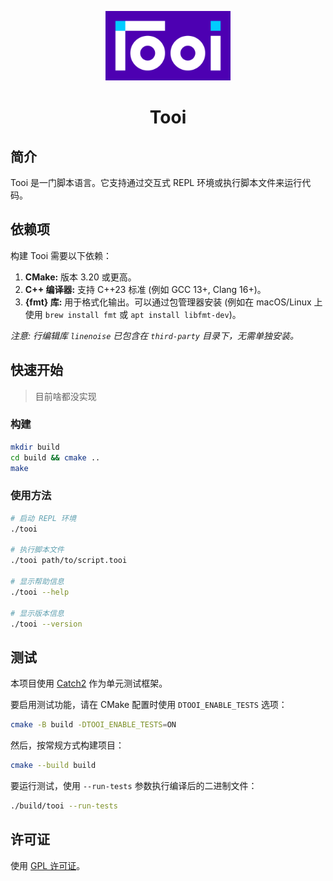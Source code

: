 <p align="center">
  <img src="docs/assets/typeface.png" alt="Tooi Logo" width="200">
</p>

<h1 align="center">Tooi</h1>

## 简介

Tooi 是一门脚本语言。它支持通过交互式 REPL 环境或执行脚本文件来运行代码。

## 依赖项

构建 Tooi 需要以下依赖：

1. **CMake:** 版本 3.20 或更高。
2. **C++ 编译器:** 支持 C++23 标准 (例如 GCC 13+, Clang 16+)。
3. **{fmt} 库:** 用于格式化输出。可以通过包管理器安装 (例如在 macOS/Linux 上使用 `brew install fmt` 或 `apt install libfmt-dev`)。

*注意: 行编辑库 `linenoise` 已包含在 `third-party` 目录下，无需单独安装。*

## 快速开始

> 目前啥都没实现

### 构建

```bash
mkdir build
cd build && cmake ..
make
```

### 使用方法

```bash
# 启动 REPL 环境
./tooi

# 执行脚本文件
./tooi path/to/script.tooi

# 显示帮助信息
./tooi --help

# 显示版本信息
./tooi --version
```

## 测试

本项目使用 [Catch2](https://github.com/catchorg/Catch2) 作为单元测试框架。

要启用测试功能，请在 CMake 配置时使用 `DTOOI_ENABLE_TESTS` 选项：

```bash
cmake -B build -DTOOI_ENABLE_TESTS=ON
```

然后，按常规方式构建项目：

```bash
cmake --build build
```

要运行测试，使用 `--run-tests` 参数执行编译后的二进制文件：

```bash
./build/tooi --run-tests
```

## 许可证

使用 [GPL 许可证](COPYING)。
